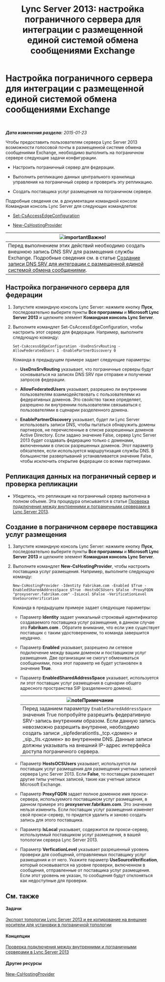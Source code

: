 ﻿---
title: 'Lync Server 2013: настройка пограничного сервера для интеграции с размещенной единой системой обмена сообщениями Exchange'
TOCTitle: Настройка пограничного сервера для интеграции с размещенной единой системой обмена сообщениями Exchange
ms:assetid: ede3f2f9-f412-418e-a705-8d8ec98176c5
ms:mtpsurl: https://technet.microsoft.com/ru-ru/library/Gg399075(v=OCS.15)
ms:contentKeyID: 49311578
ms.date: 05/19/2016
mtps_version: v=OCS.15
ms.translationtype: HT
---

# Настройка пограничного сервера для интеграции с размещенной единой системой обмена сообщениями Exchange

 

_**Дата изменения раздела:** 2015-01-23_

Чтобы предоставить пользователям сервера Lync Server 2013 возможности голосовой почты в размещенной системе обмена сообщениями Exchange, необходимо выполнить на пограничном сервере следующие задачи конфигурации.

  - Настроить пограничный сервер для федерации.

  - Выполнить репликацию данных центрального хранилища управления на пограничный сервер и проверить эту репликацию.

  - Создать поставщика услуг размещения на пограничном сервере.

Подробные сведения см. в документации командной консоли Командная консоль Lync Server для следующих командлетов:

  - [Set-CsAccessEdgeConfiguration](https://docs.microsoft.com/en-us/powershell/module/skype/Set-CsAccessEdgeConfiguration)

  - [New-CsHostingProvider](new-cshostingprovider.md)

<table>
<thead>
<tr class="header">
<th><img src="images/JJ618369.important(OCS.15).gif" title="important" alt="important" />Важно!</th>
</tr>
</thead>
<tbody>
<tr class="odd">
<td>Перед выполнением этих действий необходимо создать внешнюю запись DNS SRV для размещения службы Exchange. Подробные сведения см. в статье <a href="lync-server-2013-create-a-dns-srv-record-for-integration-with-hosted-exchange-um.md">Создание записи DNS SRV для интеграции с размещенной единой системой обмена сообщениями</a>.</td>
</tr>
</tbody>
</table>


## Настройка пограничного сервера для федерации

1.  Запустите командную консоль Lync Server: нажмите кнопку **Пуск**, последовательно выберите пункты **Все программы** и **Microsoft Lync Server 2013** и щелкните элемент **Командная консоль Lync Server**.

2.  Выполните командлет Set-CsAccessEdgeConfiguration, чтобы настроить этот сервер для федерации. Например, выполните следующую команду:
    
        Set-CsAccessEdgeConfiguration -UseDnsSrvRouting -AllowFederatedUsers 1 -EnablePartnerDiscovery 0
    
    Команда в предыдущем примере задает следующие параметры:
    
      - **UseDnsSrvRouting** указывает, что пограничные серверы будут основываться на записях DNS SRV при отправке и получении запросов федерации.
    
      - **AllowFederatedUsers** указывает, разрешено ли внутренним пользователям взаимодействовать с пользователями из федеративных доменов. Это свойство также определяет, разрешено ли внутренним пользователям связываться с пользователями в сценарии разделенного домена.
    
      - **EnablePartnerDiscovery** указывает, будет ли Lync Server использовать записи DNS, чтобы пытаться обнаружить домены партнеров, не перечисленные в списке разрешенных доменов Active Directory. Если задано значение False, сервер Lync Server 2013 будет создавать федерацию только с доменами, включенными в список разрешенных доменов. Этот параметр обязателен, если используется маршрутизация службы DNS. В большинстве развертываний устанавливается значение False, чтобы исключить открытие федерации со всеми партнерами.

## Репликация данных на пограничный сервер и проверка репликации

  - Убедитесь, что репликация на пограничный сервер выполнена в полном объеме. Эта процедура описывается в статье [Проверка подключения между внутренними и пограничными серверами в Lync Server 2013](lync-server-2013-verify-connectivity-between-internal-servers-and-edge-servers.md).

## Создание в пограничном сервере поставщика услуг размещения

1.  Запустите командную консоль Lync Server: нажмите кнопку **Пуск**, последовательно выберите пункты **Все программы** и **Microsoft Lync Server 2013** и щелкните элемент **Командная консоль Lync Server**.

2.  Выполните командлет **New-CsHostingProvider**, чтобы настроить поставщика услуг размещения. Например, выполните следующую команду:
    
        New-CsHostingProvider -Identity Fabrikam.com -Enabled $True -EnabledSharedAddressSpace $True -HostsOCSUsers $False -ProxyFQDN "proxyserver.fabrikam.com" -IsLocal $False -VerificationLevel UseSourceVerification
    
    Команда в предыдущем примере задает следующие параметры:
    
      - Параметр **Identity** задает уникальный строковый идентификатор создаваемого поставщика услуг размещения, в данном случае это **Fabrikam.com** . Обратите внимание, что если уже существует поставщик с таким удостоверением, то команда завершится неудачно.
    
      - Параметр **Enabled** указывает, разрешено ли сетевое подключение между вашим доменом и поставщиком услуг размещения. Две организации не смогут обмениваться сообщениями, пока этот параметр не будет установлен в значение **True**.
    
      - Параметр **EnabledSharedAddressSpace** указывает, используется ли этот поставщик услуг размещения в сценарии общего адресного пространства SIP (разделенного домена).
        
        <table>
        <thead>
        <tr class="header">
        <th><img src="images/Gg398412.note(OCS.15).gif" title="note" alt="note" />Примечание</th>
        </tr>
        </thead>
        <tbody>
        <tr class="odd">
        <td>Перед заданием параметру <code>EnableSharedAddressSpace</code> значения True попробуйте разрешить федеративную SRV-запись внутренним образом. Если данную запись невозможно разрешить внутренне, необходимо создать записи _sipfederationtls._tcp.&lt;домен&gt; и _sip._tls.&lt;домен&gt; во внутреннем DNS. Данные записи должны указывать на внешний IP-адрес интерфейса доступа пограничного сервера.</td>
        </tr>
        </tbody>
        </table>
    
      - Параметр **HostsOCSUsers** указывает, используется ли поставщик услуг размещения для размещения учетных записей сервера Lync Server 2013. Если **False**, то поставщик размещает другие типы учетных записей, такие как учетные записи Microsoft Exchange.
    
      - Параметр **ProxyFQDN** задает полное доменное имя прокси-сервера, используемого поставщиком услуг размещения, в данном примере это **proxyserver.fabrikam.com**. Это значение нельзя изменить. Если поставщик услуг размещения изменяет свой прокси-сервер, то придется удалить и заново создать запись для этого поставщика.
    
      - Параметр **IsLocal** указывает, содержится ли прокси-сервер, используемый поставщиком услуг размещения, в вашей топологии сервера Lync Server 2013.
    
      - Параметр **VerficationLevel** указывает разрешенный уровень проверки для сообщений, отправляемых поставщику услуг размещения и от него. Укажите параметр **UseSourceVerification**, который основывается на уровне проверки, включенном в сообщения, отправленные от поставщика услуг размещения. Если этот уровень не указан, то сообщения будут отклоняться как недоступные для проверки.

## См. также

#### Задачи

[Экспорт топологии Lync Server 2013 и ее копирование на внешние носители для установки в пограничной топологии](lync-server-2013-export-your-topology-and-copy-it-to-external-media-for-edge-installation.md)  

#### Концепции

[Проверка подключения между внутренними и пограничными серверами в Lync Server 2013](lync-server-2013-verify-connectivity-between-internal-servers-and-edge-servers.md)  

#### Другие ресурсы

[New-CsHostingProvider](new-cshostingprovider.md)

